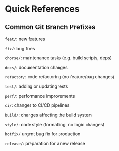 # Quick References

## Common Git Branch Prefixes
`feat/`: new features

`fix/`: bug fixes

`chorse/`: maintenance tasks (e.g. build scripts, deps)

`docs/`: documentation changes

`refactor/`: code refactoring (no feature/bug changes)

`test/`: adding or updating tests

`perf/`: performance improvements

`ci/`: changes to CI/CD pipelines

`build/`: changes affecting the build system

`style/`: code style (formatting, no logic changes)

`hotfix/` urgent bug fix for production

`release/`: preparation for a new release
